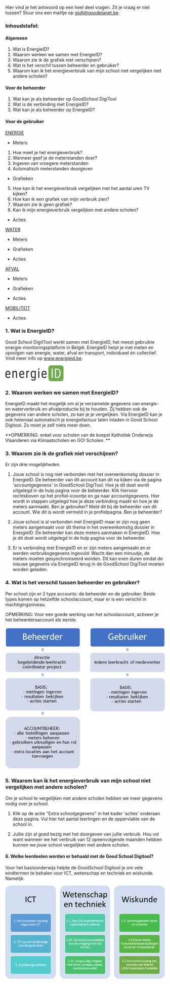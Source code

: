 Hier vind je het antwoord op een heel deel vragen. Zit je vraag er niet tussen? Stuur ons een mailtje op gsdt@goodplanet.be.

### Inhoudstafel:

#### Algemeen
1. Wat is EnergieID? 
2. Waarom werken we samen met EnergieID?
3. Waarom zie ik de grafiek niet verschijnen?
4. Wat is het verschil tussen beheerder en gebruiker?   
5. Waarom kan ik het energieverbruik van mijn school niet vergelijken met andere scholen?

#### Voor de beheerder
1. Wat kan je als beheerder op GoodSchool DigiTool
2. Wat is de verbinding met EnergieID?
3. Wat kan je als beheerder op EnergieID?

#### Voor de gebruiker

[ENERGIE](https://www.goodschooldigitool.be/faq#energy)

- Meters

1. Hoe meet je het energieverbruik? 
2. Wanneer geef je de meterstanden door?
3. Ingeven van vroegere meterstanden 
4. Automatisch meterstanden doorgeven


- Grafieken

5. Hoe kan ik het energieverbruik vergelijken met het aantal uren TV kijken? 
6. Hoe kan ik een grafiek van mijn verbruik zien? 
7. Waarom zie ik geen grafiek? 
8. Kan ik mijn energieverbruik vergelijken met andere scholen? 

- Acties

[WATER](https://www.goodschooldigitool.be/faq#water)

- Meters

- Grafieken

- Acties

[AFVAL](https://www.goodschooldigitool.be/faq#waste)

- Meters

- Grafieken

- Acties

[MOBILITEIT](https://www.goodschooldigitool.be/faq#mobility)

- Acties

### 1. Wat is EnergieID? 

Good School DigitTool werkt samen met EnergieID, het meest gebruikte energie-monitoringsplatform in België. EnergieID helpt je met meten en opvolgen van energie, water, afval en transport, individueel én collectief. Vind meer info op www.energieid.be. 

![](https://github.com/GoodPlanetBelgium/text_GSDT/raw/main/images/energie%20ID%20logo.png)

### 2. Waarom werken we samen met EnergieID?

EnergieID maakt het mogelijk om al je verzamelde gegevens van energie- en waterverbruik en afvalproductie bij te houden. Zij hebben ook de gegevens van andere scholen, zo kan je je vergelijken. Via EnergieID kan je ook helemaal automatisch je energiefactuur laten inladen in Good School Digitool. Zo moet je zelf niets meer doen.

**OPMERKING: enkel voor scholen van de koepel Katholiek Onderwijs Vlaanderen via Klimaatscholen en GO! Scholen. **

### 3. Waarom zie ik de grafiek niet verschijnen?

Er zijn drie mogelijkheden.

1) Jouw school is nog niet verbonden met het overeenkomstig dossier in EnergieID. De beheerder van dit account kan dit na kijken via de pagina 'accountgegevens' in GoodSchool DigiTool. Hoe je dit doet wordt uitgelegd in de hulp pagina voor de beheerder. Klik hiervoor rechtsboven op het profiel-icoontje   en ga naar accountgegevens. Hier wordt in stappen uitgelegd hoe je deze verbinding maakt en hoe je de meters aanmaakt.  Ben je gebruiker? Meld dit bij de beheerder van dit account. Wie dit is wordt vermeld in je profielpagina. Ben je beheerder? 

2) Jouw school is al verbonden met EnergieID maar er zijn nog geen meters aangemaakt voor dit thema in het overeenkomstig dossier in EnergieID. De beheerder kan deze meters aanmaken in EnergieID. Hoe je dit doet wordt uitgelegd in de hulp pagina voor de beheerder.

3) Er is verbinding met EnergieID en er zijn meters aangemaakt en er werden verbruiksgegevens ingevuld: Wacht dan een minuutje, de meters moeten gesynchroniseerd worden. Dit kan even duren omdat de nieuwe gegevens via EnergieID terug in de GoodSchool DigiTool moeten worden geladen.

### 4. Wat is het verschil tussen beheerder en gebruiker?   

Per school zijn er 2 type accounts: de beheerder en de gebruiker. Beide types komen op hetzelfde schoolaccount, maar er is een verschil in machtigingsniveau. 

OPMERKING: Voor een goede werking van het schoolaccount, activeer je het beheerdersaccount als eerste.  

![](https://github.com/GoodPlanetBelgium/text_GSDT/raw/main/images/gebruiker%20beheerder.png)

### 5. Waarom kan ik het energieverbruik van mijn school niet vergelijken met andere scholen?

Om je school te vergelijken met andere scholen hebben we meer gegevens nodig over je school.

1.	Klik op de actie "Extra schoolgegevens" in het kader 'acties' onderaan deze pagina. Vul hier het aantal leerlingen en de oppervlakte van de school in.

2.	Jullie zijn al goed bezig met het doorgeven van jullie verbruik. Hou vol want wanneer we het verbruik van 12 opeenvolgende maanden hebben kunnen we jouw school vergelijken met andere scholen.

#### 6. Welke leerdoelen worden er behaald met de Good School Digitool?

Voor het basisonderwijs helpte de GoodSchool Digitool je om vele eindtermen te behalen voor ICT, wetenschap en techniek en wiskunde. Namelijk:

![](https://github.com/GoodPlanetBelgium/text_GSDT/raw/main/images/leerdoelen%20basisonderwijs.png)
